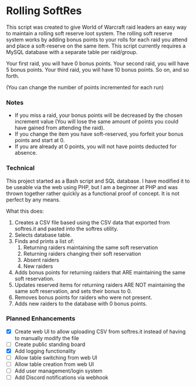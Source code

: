 # Rolling SoftRes

This script was created to give World of Warcraft raid leaders an easy way to maintain a rolling soft reserve loot system.  The rolling soft reserve system works by adding bonus points to your rolls for each raid you attend and place a soft-reserve on the same item.  This script currently requires a MySQL database with a separate table per raid/group.

Your first raid, you will have 0 bonus points.
Your second raid, you will have 5 bonus points.
Your third raid, you will have 10 bonus points.
So on, and so forth.

(You can change the number of points incremented for each run)

### Notes

- If you miss a raid, your bonus points will be decreased by the chosen increment value (You will lose the same amount of points you could have gained from attending the raid).  
- If you change the item you have soft-reserved, you forfeit your bonus points and start at 0.
- If you are already at 0 points, you will not have points deducted for absence.

### Technical

This project started as a Bash script and SQL database.  I have modified it to be useable via the web using PHP, but I am a beginner at PHP and was thrown together rather quickly as a functional proof of concept.  It is not perfect by any means.

What this does:

1. Creates a CSV file based using the CSV data that exported from softres.it and pasted into the softres utility.
2. Selects database table.
3. Finds and prints a list of:
     1. Returning raiders maintaining the same soft reservation
     2. Returning raiders changing their soft reservation
     3. Absent raiders
     4. New raiders
4. Adds bonus points for returning raiders that ARE maintaining the same soft reservation.
5. Updates reserved items for returning raiders ARE NOT maintaining the same soft reservation, and sets their bonus to 0.
6. Removes bonus points for raiders who were not present.
7. Adds new raiders to the database with 0 bonus points.

### Planned Enhancements

- [x] Create web UI to allow uploading CSV from softres.it instead of having to manually modify the file
- [ ] Create public standing board
- [x] Add logging functionality
- [ ] Allow table switching from web UI
- [ ] Allow table creation from web UI
- [ ] Add user management/login system
- [ ] Add Discord notifications via webhook
